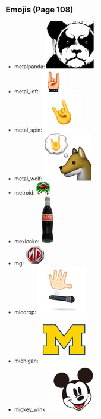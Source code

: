 
## Emojis (Page 108)

* metalpanda: ![metalpanda](output/metalpanda.jpg)
* metal_left: ![metal_left](output/metal_left.png)
* metal_spin: ![metal_spin](output/metal_spin.gif)
* metal_wolf: ![metal_wolf](output/metal_wolf.png)
* metroid: ![metroid](output/metroid.png)
* mexicoke: ![mexicoke](output/mexicoke.png)
* mg: ![mg](output/mg.png)
* micdrop: ![micdrop](output/micdrop.jpg)
* michigan: ![michigan](output/michigan.png)
* mickey_wink: ![mickey_wink](output/mickey_wink.gif)
